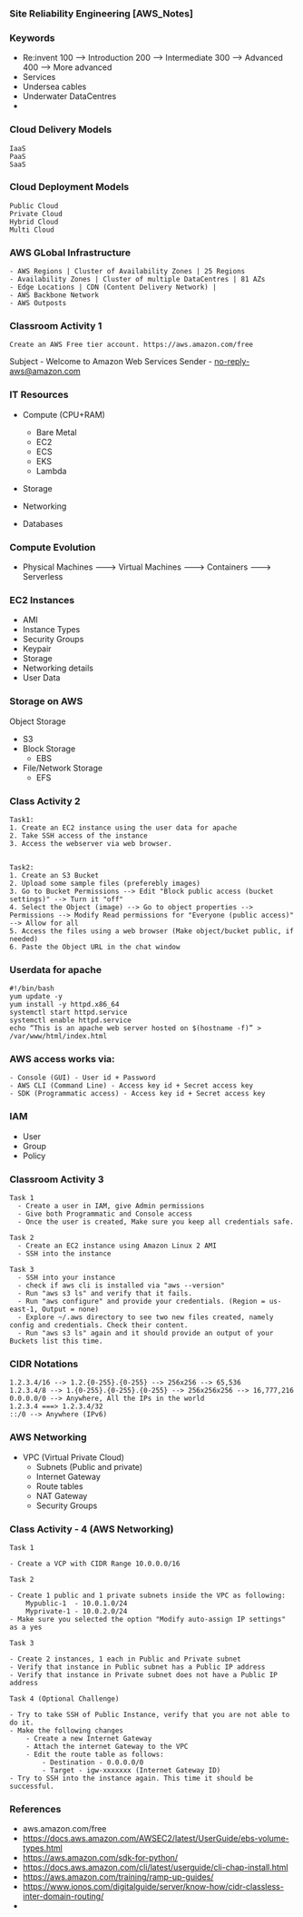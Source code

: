 ### ##########################
### Site Reliability Engineering [AWS_Notes]
### ##########################


### Keywords

- Re:invent
    100 --> Introduction
    200 --> Intermediate
    300 --> Advanced
    400 --> More advanced
- Services 
- Undersea cables
- Underwater DataCentres
- 



### Cloud Delivery Models
````
IaaS
PaaS
SaaS
````
### Cloud Deployment Models
````
Public Cloud
Private Cloud
Hybrid Cloud
Multi Cloud
````

### AWS GLobal Infrastructure
````
- AWS Regions | Cluster of Availability Zones | 25 Regions
- Availability Zones | Cluster of multiple DataCentres | 81 AZs
- Edge Locations | CDN (Content Delivery Network) | 
- AWS Backbone Network
- AWS Outposts
````

### Classroom Activity 1
````
Create an AWS Free tier account. https://aws.amazon.com/free

````

Subject - Welcome to Amazon Web Services
Sender - no-reply-aws@amazon.com


### IT Resources
- Compute (CPU+RAM)
    - Bare Metal
    - EC2
    - ECS
    - EKS
    - Lambda

- Storage
- Networking
- Databases


### Compute Evolution

- Physical Machines ---> Virtual Machines ---> Containers ---> Serverless

### EC2 Instances
- AMI
- Instance Types
- Security Groups
- Keypair
- Storage
- Networking details
- User Data


### Storage on AWS
Object Storage
  - S3
- Block Storage
  - EBS 
- File/Network Storage
  - EFS


### Class Activity 2
````
Task1:
1. Create an EC2 instance using the user data for apache
2. Take SSH access of the instance
3. Access the webserver via web browser.


Task2:
1. Create an S3 Bucket
2. Upload some sample files (preferebly images)
3. Go to Bucket Permissions --> Edit "Block public access (bucket settings)" --> Turn it "off"
4. Select the Object (image) --> Go to object properties --> Permissions --> Modify Read permissions for "Everyone (public access)" --> Allow for all
5. Access the files using a web browser (Make object/bucket public, if needed)
6. Paste the Object URL in the chat window
````

### Userdata for apache
````
#!/bin/bash
yum update -y
yum install -y httpd.x86_64
systemctl start httpd.service
systemctl enable httpd.service
echo “This is an apache web server hosted on $(hostname -f)” > /var/www/html/index.html
````


### AWS access works via:
````
- Console (GUI) - User id + Password
- AWS CLI (Command Line) - Access key id + Secret access key
- SDK (Programmatic access) - Access key id + Secret access key
````

### IAM
  - User
  - Group
  - Policy


### Classroom Activity 3
````
Task 1
  - Create a user in IAM, give Admin permissions
  - Give both Programmatic and Console access
  - Once the user is created, Make sure you keep all credentials safe.

Task 2  
  - Create an EC2 instance using Amazon Linux 2 AMI
  - SSH into the instance

Task 3
  - SSH into your instance
  - check if aws cli is installed via "aws --version"
  - Run "aws s3 ls" and verify that it fails.
  - Run "aws configure" and provide your credentials. (Region = us-east-1, Output = none)
  - Explore ~/.aws directory to see two new files created, namely config and credentials. Check their content.
  - Run "aws s3 ls" again and it should provide an output of your Buckets list this time.

````

### CIDR Notations
````
1.2.3.4/16 --> 1.2.{0-255}.{0-255} --> 256x256 --> 65,536
1.2.3.4/8 --> 1.{0-255}.{0-255}.{0-255} --> 256x256x256 --> 16,777,216
0.0.0.0/0 --> Anywhere, All the IPs in the world
1.2.3.4 ===> 1.2.3.4/32
::/0 --> Anywhere (IPv6)
````

### AWS Networking
- VPC (Virtual Private Cloud)
    - Subnets (Public and private)
    - Internet Gateway
    - Route tables
    - NAT Gateway
    - Security Groups


### Class Activity - 4 (AWS Networking)
````
Task 1

- Create a VCP with CIDR Range 10.0.0.0/16

Task 2

- Create 1 public and 1 private subnets inside the VPC as following:
    Mypublic-1  - 10.0.1.0/24
    Myprivate-1 - 10.0.2.0/24
- Make sure you selected the option "Modify auto-assign IP settings" as a yes

Task 3

- Create 2 instances, 1 each in Public and Private subnet
- Verify that instance in Public subnet has a Public IP address
- Verify that instance in Private subnet does not have a Public IP address

Task 4 (Optional Challenge)

- Try to take SSH of Public Instance, verify that you are not able to do it.
- Make the following changes
    - Create a new Internet Gateway
    - Attach the internet Gateway to the VPC
    - Edit the route table as follows:
        - Destination - 0.0.0.0/0
        - Target - igw-xxxxxxx (Internet Gateway ID)
- Try to SSH into the instance again. This time it should be successful.

````


### References
- aws.amazon.com/free
- https://docs.aws.amazon.com/AWSEC2/latest/UserGuide/ebs-volume-types.html
- https://aws.amazon.com/sdk-for-python/
- https://docs.aws.amazon.com/cli/latest/userguide/cli-chap-install.html
- https://aws.amazon.com/training/ramp-up-guides/
- https://www.ionos.com/digitalguide/server/know-how/cidr-classless-inter-domain-routing/
- 

